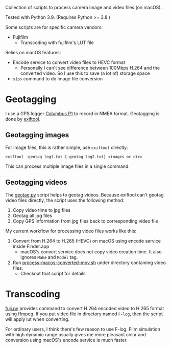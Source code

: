 Collection of scripts to process camera image and video files (on macOS).

Tested with Python 3.9. (Requires Python >= 3.8.)

Some scripts are for specific camera vendors:

- Fujifilm
  - Transcoding with fujifilm's LUT file

Relies on macOS features:

- Encode service to convert video files to HEVC format
  - Personally I can't see difference between 100Mbps H.264 and
    the converted video. So I use this to save (a lot of) storage space
- `sips` command to do image file conversion

# Geotagging

I use a GPS logger [Columbus P1](https://www.cbgps.com/p1/index_en.htm) to record in NMEA format.
Geotagging is done by [exiftool](https://exiftool.org/).

## Geotagging images

For image files, this is rather simple, use `exiftool` directly:

```
exiftool -geotag log1.txt [-geotag log2.txt] <images or dir>
```

This can process multiple image files in a single command.

## Geotagging videos

The [geotag.py](./geotag.py) script helps to geotag videos. Because exiftool can't geotag video files directly,
the script uses the following method:

1. Copy video time to jpg files
2. Geotag all jpg files
3. Copy GPS information from jpg files back to corresponding video file

My current workflow for processing video files works like this:

1. Convert from H.264 to H.265 (HEVC) on macOS using encode service inside Finder.app
    - macOS's convert service does not copy video creation time. It also ignores `Make` and `Model` tag.
2. Run [process-macos-converted-mov.sh](./process-macos-converted-mov.sh) under directory containing video files.
   - Checkout that script for details

# Transcoding

[fuji.py](./ffmpeg.py) provides command to convert H.264 encoded video to H.265 format using [ffmpeg](https://ffmpeg.org/).
If you put video file in directory named `F-log`, then the script will apply lut when converting.

For ordinary users, I think there's few reason to use F-log. Film simulation with high dynamic range usually gives
me more pleasant color and conversion using macOS's encode service is much faster.
